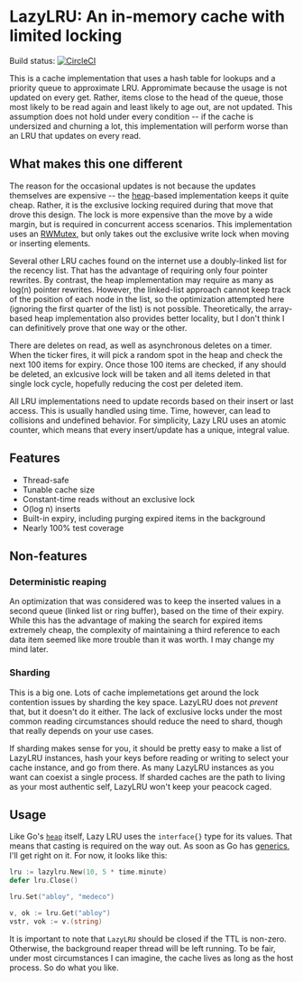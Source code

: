 # LazyLRU: An in-memory cache with limited locking

Build status: [![CircleCI](https://circleci.com/gh/TriggerMail/lazylru.svg?style=svg)](https://circleci.com/gh/TriggerMail/lazylru)

This is a cache implementation that uses a hash table for lookups and a priority queue to approximate LRU. Appromimate because the usage is not updated on every get. Rather, items close to the head of the queue, those most likely to be read again and least likely to age out, are not updated. This assumption does not hold under every condition -- if the cache is undersized and churning a lot, this implementation will perform worse than an LRU that updates on every read.

## What makes this one different

The reason for the occasional updates is not because the updates themselves are expensive -- the [heap](https://golang.org/pkg/container/heap/)-based implementation keeps it quite cheap. Rather, it is the exclusive locking required during that move that drove this design. The lock is more expensive than the move by a wide margin, but is required in concurrent access scenarios. This implementation uses an [RWMutex](https://golang.org/pkg/sync/#RWMutex), but only takes out the exclusive write lock when moving or inserting elements.

Several other LRU caches found on the internet use a doubly-linked list for the recency list. That has the advantage of requiring only four pointer rewrites. By contrast, the heap implementation may require as many as log(n) pointer rewrites. However, the linked-list approach cannot keep track of the position of each node in the list, so the optimization attempted here (ignoring the first quarter of the list) is not possible. Theoretically, the array-based heap implementation also provides better locality, but I don't think I can definitively prove that one way or the other.

There are deletes on read, as well as asynchronous deletes on a timer. When the ticker fires, it will pick a random spot in the heap and check the next 100 items for expiry. Once those 100 items are checked, if any should be deleted, an exlcusive lock will be taken and all items deleted in that single lock cycle, hopefully reducing the cost per deleted item.

All LRU implementations need to update records based on their insert or last access. This is usually handled using time. Time, however, can lead to collisions and undefined behavior. For simplicity, Lazy LRU uses an atomic counter, which means that every insert/update has a unique, integral value.

## Features

* Thread-safe
* Tunable cache size
* Constant-time reads without an exclusive lock
* O(log n) inserts
* Built-in expiry, including purging expired items in the background
* Nearly 100% test coverage

## Non-features

### Deterministic reaping

An optimization that was considered was to keep the inserted values in a second queue (linked list or ring buffer), based on the time of their expiry. While this has the advantage of making the search for expired items extremely cheap, the complexity of maintaining a third reference to each data item seemed like more trouble than it was worth. I may change my mind later.

### Sharding

This is a big one. Lots of cache implemetations get around the lock contention issues by sharding the key space. LazyLRU does not _prevent_ that, but it doesn't do it either. The lack of exclusive locks under the most common reading circumstances should reduce the need to shard, though that really depends on your use cases.

If sharding makes sense for you, it should be pretty easy to make a list of LazyLRU instances, hash your keys before reading or writing to select your cache instance, and go from there. As many LazyLRU instances as you want can coexist a single process. If sharded caches are the path to living as your most authentic self, LazyLRU won't keep your peacock caged.

## Usage

Like Go's [`heap`](https://golang.org/pkg/container/heap/) itself, Lazy LRU uses the `interface{}` type for its values. That means that casting is required on the way out. As soon as Go has [generics](https://go.googlesource.com/proposal/+/master/design/go2draft-contracts.md), I'll get right on it. For now, it looks like this:

```go
lru := lazylru.New(10, 5 * time.minute)
defer lru.Close()

lru.Set("abloy", "medeco")

v, ok := lru.Get("abloy")
vstr, vok := v.(string)
```

It is important to note that `LazyLRU` should be closed if the TTL is non-zero. Otherwise, the background reaper thread will be left running. To be fair, under most circumstances I can imagine, the cache lives as long as the host process. So do what you like.
